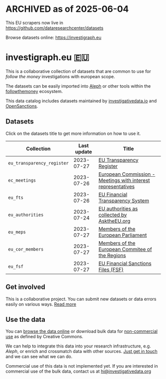 # ARCHIVED as of 2025-06-04

This EU scrapers now live in https://github.com/dataresearchcenter/datasets

Browse datasets online: https://investigraph.eu


# investigraph.eu 🇪🇺

This is a collaborative collection of datasets that are common to use for *follow the money* investigations with european scope.

The datasets can be easily imported into [Aleph](https://alephdata.org) or other tools within the [followthemoney](https://followthemoney.tech) ecosystem.

This data catalog includes datasets maintained by [investigativedata.io](https://investigativedata.io) and [OpenSanctions](https://opensanctions.org).

## Datasets

Click on the datasets title to get more information on how to use it.

| Collection | Last update | Title |
|------------|-------------|-------|
| `eu_transparency_register` | 2023-07-27 | [EU Transparency Register](./datasets/eu_transparency_register.md) |
| `ec_meetings` | 2023-07-26 | [European Commission - Meetings with interest representatives](./datasets/ec_meetings.md) |
| `eu_fts` | 2023-07-26 | [EU Financial Transparency System](./datasets/eu_fts.md) |
| `eu_authorities` | 2023-07-24 | [EU authorities as collected by AsktheEU.org](./datasets/eu_authorities.md) |
| `eu_meps` | 2023-07-27 | [Members of the European Parliament](./datasets/eu_meps.md) |
| `eu_cor_members` | 2023-07-27 | [Members of the European Commitee of the Regions](./datasets/eu_cor_members.md) |
| `eu_fsf` | 2023-07-27 | [EU Financial Sanctions Files (FSF)](./datasets/eu_fsf.md) |


## Get involved

This is a collaborative project. You can submit new datasets or data errors easily on various ways. [Read more](./contribute.md)

## Use the data

You can [browse the data online](https://aleph.investigativedata.org/datasets) or download bulk data for [non-commercial use](https://creativecommons.org/faq/#using-licensed-material) as defined by Creative Commons.

We can help to integrate this data into your research infrastructure, e.g. *Aleph*, or enrich and crossmatch data with other sources. [Just get in touch](./investigativedata.md) and we can see what we can do.

Commercial use of this data is not implemented yet. If you are interested in commercial use of the bulk data, contact us at [hi@investigativedata.org](mailto:hi@investigativedata.org)
